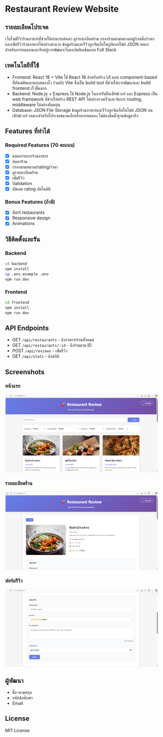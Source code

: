 # Restaurant Review Website

## รายละเอียดโปรเจค
เว็บไซต์รีวิวร้านอาหารที่ช่วยให้สามารถค้นหา ดูรายละเอียดร้าน กรองร้านตามหมวดหมู่/เรตติ้ง/ราคา และเพิ่มรีวิวร้านอาหารได้อย่างสะดวก ข้อมูลร้านและรีวิวถูกจัดเก็บในรูปแบบไฟล์ JSON เหมาะสำหรับการทดลองและเรียนรู้การพัฒนาเว็บแอปพลิเคชันแบบ Full Stack

## เทคโนโลยีที่ใช้
- Frontend: React 18 + Vite
	ใช้ React 18 สำหรับสร้าง UI แบบ component-based ที่ทันสมัยและตอบสนองไว ร่วมกับ Vite ซึ่งเป็น build tool ที่ช่วยให้การพัฒนาและ build frontend เร็วขึ้นมาก
- Backend: Node.js + Express
	ใช้ Node.js ในการรันฝั่งเซิร์ฟเวอร์ และ Express เป็น web framework ที่ช่วยให้สร้าง REST API ได้อย่างรวดเร็วและจัดการ routing, middleware ได้อย่างยืดหยุ่น
- Database: JSON File Storage
	ข้อมูลร้านอาหารและรีวิวถูกจัดเก็บในไฟล์ JSON บนเซิร์ฟเวอร์ เหมาะสำหรับโปรเจคขนาดเล็กหรือการทดลอง ไม่ต้องติดตั้งฐานข้อมูลจริง

## Features ที่ทำได้
### Required Features (70 คะแนน)
- [x] แสดงรายการร้านอาหาร
- [x] ค้นหาร้าน
- [x] กรองตามหมวด/rating/ราคา
- [x] ดูรายละเอียดร้าน
- [x] เพิ่มรีวิว
- [x] Validation
- [x] อัพเดท rating อัตโนมัติ

### Bonus Features (ถ้ามี)
- [x] Sort restaurants
- [x] Responsive design
- [x] Animations

## วิธีติดตั้งและรัน

### Backend
```bash
cd backend
npm install
cp .env.example .env
npm run dev
```

### Frontend
```bash
cd frontend
npm install
npm run dev
```

## API Endpoints
- GET `/api/restaurants` - ดึงรายการร้านทั้งหมด
- GET `/api/restaurants/:id` - ดึงร้านตาม ID
- POST `/api/reviews` - เพิ่มรีวิว
- GET `/api/stats` - ดึงสถิติ

## Screenshots
### หน้าแรก
![Home](screenshots/home.png)

### รายละเอียดร้าน
![Detail](screenshots/detail.png)

### ฟอร์มรีวิว
![Review](screenshots/review-form.png)

## ผู้พัฒนา
- ชื่อ-นามสกุล
- รหัสนักศึกษา
- Email

## License
MIT License
